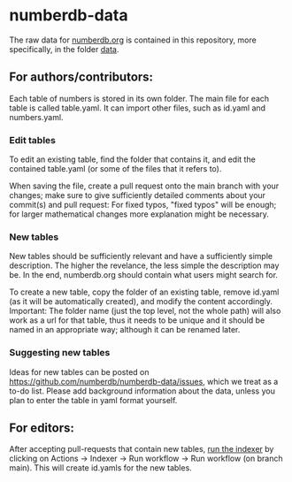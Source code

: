 # numberdb-data

The raw data for [numberdb.org](https://numberdb.org) is contained in this repository, more specifically, in the folder [data](https://github.com/numberdb/numberdb-data/tree/main/data/).

## For authors/contributors:

Each table of numbers is stored in its own folder.
The main file for each table is called table.yaml.
It can import other files, such as id.yaml and numbers.yaml.

### Edit tables

To edit an existing table, find the folder that contains it, and edit the contained table.yaml (or some of the files that it refers to).

When saving the file, create a pull request onto the main branch with your changes; make sure to give sufficiently detailed comments about your commit(s) and pull request: For fixed typos, "fixed typos" will be enough; for larger mathematical changes more explanation might be necessary.

### New tables

New tables should be sufficiently relevant and have a sufficiently simple description.
The higher the revelance, the less simple the description may be.
In the end, numberdb.org should contain what users might search for.

To create a new table, copy the folder of an existing table, remove id.yaml (as it will be automatically created), and modify the content accordingly. 
Important: The folder name (just the top level, not the whole path) will also work as a url for that table, thus it needs to be unique and it should be named in an appropriate way; although it can be renamed later.

### Suggesting new tables

Ideas for new tables can be posted on https://github.com/numberdb/numberdb-data/issues, which we treat as a to-do list.
Please add background information about the data, unless you plan to enter the table in yaml format yourself.

## For editors:

After accepting pull-requests that contain new tables, [run the indexer](https://github.com/numberdb/numberdb-data/actions/workflows/indexer.yaml) by clicking on Actions -> Indexer -> Run workflow -> Run workflow (on branch main). This will create id.yamls for the new tables.

